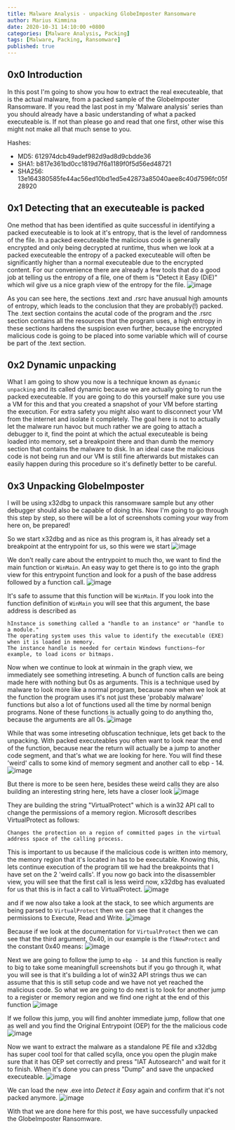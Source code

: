 ```yaml
---
title: Malware Analysis - unpacking GlobeImposter Ransomware
author: Marius Kimmina
date: 2020-10-31 14:10:00 +0800
categories: [Malware Analysis, Packing]
tags: [Malware, Packing, Ransomware]
published: true
---
```


## 0x0 Introduction
In this post I'm going to show you how to extract the real executeable, that is the actual malware, from a packed sample of the GlobeImposter Ransomware.
If you read the last post in my 'Malware analysis' series than you should already have a basic understanding of what a packed executeable is.
If not than please go and read that one first, other wise this might not make all that much sense to you.

Hashes:
* MD5: 612974dcb49adef982d9ad8d9cbdde36
* SHA1: b817e361bd0cc1819d7f6a1189f0f5d56ed48721
* SHA256: 13e164380585fe44ac56ed10bd1ed5e42873a85040aee8c40d7596fc05f28920

## 0x1 Detecting that an executeable is packed
One method that has been identified as quite successful in identifying a packed executeable is to look at it's entropy, that is the level of randomness of the file.
In a packed executeable the malicious code is generally encrypted and only being decrypted at runtime, thus when we look at a packed executeable the entropy of a
packed executeable will often be significantly higher than a normal executeable due to the encrypted content.
For our convenience there are already a few tools that do a good job at telling us the entropy of a file, one of them is "Detect it Easy (DiE)" which wil give us a
nice graph view of the entropy for  the file.
![image](/hacks/malware/globeimposter/entropy.png "entropy")

As you can see here, the sections .text and .rsrc have anusual high amounts of entropy, which leads to the conclusion that they are probably(!) packed.
The .text section contains the acutal code of the program and the .rsrc section contains all the resources that the program uses, a high entropy in these sections
hardens the suspision even further, because the encrypted malicious code is going to be placed into some variable which will of course be part of the .text section.


## 0x2 Dynamic unpacking
What I am going to show you now is a technique known as `dynamic unpacking` and its called dynamic because we are actually going to run the packed executeable.
If you are going to do this yourself make sure you use a VM for this and that you created a snapshot of your VM before starting the execution. For extra safety
you might also want to disconnect your VM from the internet and isolate it completely. The goal here is not to actually let the malware run havoc but much rather
we are going to attach a debugger to it, find the point at which the actual executeable is being loaded into memory, set a breakpoint there and than dumb the
memory section that contains the malware to disk. In an ideal case the malicious code is not being run and our VM is still fine afterwards but mistakes can
easily happen during this procedure so it's definetly better to be careful.

## 0x3 Unpacking GlobeImposter
I will be using x32dbg to unpack this ransomware sample but any other debugger should also be capable of doing this.
Now I'm going to go through this step by step, so there will be a lot of screenshots coming your way from here on, be prepared!

So we start x32dbg and as nice as this program is, it has already set a breakpoint at the entrypoint for us, so this were we start
![image](/hacks/malware/globeimposter/entrypoint.png "entrypoint")

We don't really care about the entrypoint to much tho, we want to find the main function or `WinMain`.
An easy way to get there is to go into the graph view for this entrypoint function and look for a push of the base address followed by a function call.
![image](/hacks/malware/globeimposter/find-winmain.png "winmain")

It's safe to assume that this function will be `WinMain`. If you look into the function definition of `WinMain` you will see that this argument, the base address is described as

```
hInstance is something called a "handle to an instance" or "handle to a module."
The operating system uses this value to identify the executable (EXE) when it is loaded in memory.
The instance handle is needed for certain Windows functions—for example, to load icons or bitmaps.
```

Now when we continue to look at winmain in the graph view, we immediately see something intreseting. A bunch of function calls are being made here with nothing but 0s as arguments.
This is a technique used by malware to look more like a normal program, because now when we look at the function the program uses it's not just these 'probably malware' functions but
also a lot of functions used all the time by normal benign programs. None of these functions is actually going to do anything tho, because the arguments are all 0s.
![image](/hacks/malware/globeimposter/useless-functions.png "useless functions")

While that was some intreseting obfuscation technique, lets get back to the unpacking. With packed executeables you often want to look near the end of the function, because near the return
will actually be a jump to another code segment, and that's what we are looking for here.
You will find these 'weird' calls to some kind of memory segment and another call to ebp - 14.
![image](/hacks/malware/globeimposter/weird-function-call.png "weird calls")

But there is more to be seen here, besides these weird calls they are also building an interesting string here, lets have a closer look
![image](/hacks/malware/globeimposter/virtualprotect-stack-string.png "VirtualProtect Stack String")

They are building the string "VirtualProtect" which is a win32 API call to change the permissions of a memory region. Microsoft describes VirtualProtect as follows:
```
Changes the protection on a region of committed pages in the virtual address space of the calling process.
```

This is important to us because if the malicious code is written into memory, the memory region that it's located in has to be executable.
Knowing this, lets continue execution of the program till we had the breakpoints that I have set on the 2 'weird calls'. If you now go back into
the disassembler view, you will see that the first call is less weird now, x32dbg has evaluated for us that this is in fact a call to VirtualProtect.
![image](/hacks/malware/globeimposter/virtualprotect-evaluated.png "VirtualProtect evaluated")

and if we now also take a look at the stack, to see which arguments are being parsed to `VirtualProtect` then we can see that it changes the permissions to Execute, Read and Write.
![image](/hacks/malware/globeimposter/virtualprotect-arguments.png "VirtualProtect arguments")

Because if we look at the documentation for `VirtualProtect` then we can see that the third argument, 0x40, in our example is the `flNewProtect` and the constant 0x40 means:
![image](/hacks/malware/globeimposter/virtualprotect-constants.png "VirtualProtect constants")

Next we are going to follow the jump to `ebp - 14` and this function is really to big to take some meaningfull screenshots but if you go through it, what you will see is that
it's building a lot of win32 API strings thus we can assume that this is still setup code and we have not yet reached the malicious code. So what we are going to do next is to
look for another jump to a register or memory region and we find one right at the end of this function
![image](/hacks/malware/globeimposter/jump-eax.png "jump eax")

If we follow this jump, you will find anohter immediate jump, follow that one as well and you find the Original Entrypoint (OEP) for the the malicious code
![image](/hacks/malware/globeimposter/oep.png "OEP")

Now we want to extract the malware as a standalone PE file and x32dbg has super cool tool for that called scylla, once you open the plugin make sure that it has OEP set correctly and press "IAT Autosearch" and wait for it to finish.
When it's done you can press "Dump" and save the unpacked executeable.
![image](/hacks/malware/globeimposter/scylla.png "scylla")

We can load the new .exe into *Detect it Easy* again and confirm that it's not packed anymore.
![image](/hacks/malware/globeimposter/unpacked.png "unpacked")

With that we are done here for this post, we have successfully unpacked the GlobeImposter Ransomware.

